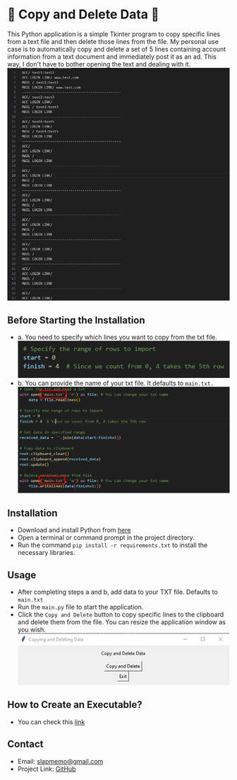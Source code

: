 # 🚀 Copy and Delete Data 🚀

This Python application is a simple Tkinter program to copy specific lines from a text file and then delete those lines from the file. 
My personal use case is to automatically copy and delete a set of 5 lines containing account information from a text document and immediately post it as an ad. This way, I don't have to bother opening the text and dealing with it.
![](images/Example.png)

## Before Starting the Installation
- a. You need to specify which lines you want to copy from the txt file.
![](images/RangeOfRows.png)
- b. You can provide the name of your txt file. It defaults to `main.txt.`
![](images/TxtName.png)
## Installation

- Download and install Python from [here](https://www.python.org/downloads/) 
- Open a terminal or command prompt in the project directory.
- Run the command `pip install -r requirements.txt` to install the necessary libraries.

## Usage

- After completing steps a and b, add data to your TXT file. Defaults to `main.txt`
- Run the `main.py` file to start the application.
- Click the `Copy and Delete` button to copy specific lines to the clipboard and delete them from the file. You can resize the application window as you wish.
![](images/Software.png)

## How to Create an Executable?

- You can check this [link](https://pypi.org/project/auto-py-to-exe/) 

## Contact
- Email: slapmemo@gmail.com
- Project Link: [GitHub](https://github.com/kullanici/veri-kopyalama-ve-silme)

